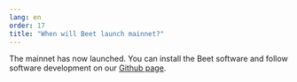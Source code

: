 ```yaml
---
lang: en
order: 17
title: "When will Beet launch mainnet?"
---
```


The mainnet has now launched. 
You can install the Beet software and follow software development on our [Github page](https://github.com/Beet-Network/).
